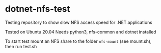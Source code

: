 # dotnet-nfs-test
Testing repository to show slow NFS access speed for .NET applications 

Tested on Ubuntu 20.04
Needs python3, nfs-common and dotnet installed

To start test mount an NFS share to the folder `nfs-mount` (see mount.sh), then run test.sh
